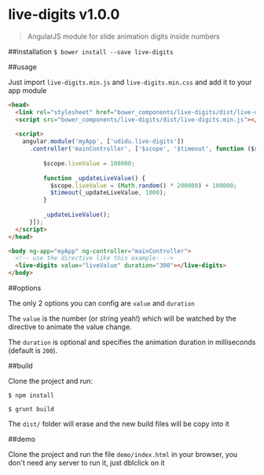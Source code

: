 # live-digits v1.0.0
> AngularJS module for slide animation digits inside numbers

##installation
`$ bower install --save live-digits`

##usage

Just import `live-digits.min.js` and `live-digits.min.css` and add it to your app module

```html
<head>
  <link rel="stylesheet" href="bower_components/live-digits/dist/live-digits.css" />
  <script src="bower_components/live-digits/dist/live-digits.min.js"></script>
  
  <script>
    angular.module('myApp', ['udidu.live-digits'])
      .controller('mainController', ['$scope', '$timeout', function ($scope, $timeout) {
          
          $scope.liveValue = 100000;
          
          function _updateLiveValue() {
            $scope.liveValue = (Math.random() * 200000) + 100000;
            $timeout(_updateLiveValue, 1000);
          }
          
          _updateLiveValue();
      }]);
  </script>
</head>

<body ng-app="myApp" ng-controller="mainController">
  <!-- use the directive like this example: -->
  <live-digits value="liveValue" duration="300"></live-digits>
</body>

```

##options

The only 2 options you can config are `value` and `duration`

The `value` is the number (or string yeah!) which will be watched by the directive
to animate the value change.

The `duration` is optional and specifies the animation duration in milliseconds (default is `200`).

##build

Clone the project and run:

```
$ npm install

$ grunt build
```

The `dist/` folder will erase and the new build files will be copy into it


##demo

Clone the project and run the file `demo/index.html` in your browser, you don't need any server to run it, just dblclick on it
